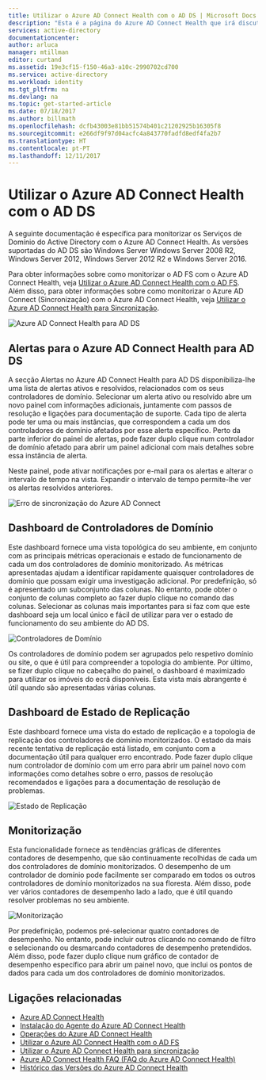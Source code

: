 ```yaml
---
title: Utilizar o Azure AD Connect Health com o AD DS | Microsoft Docs
description: "Esta é a página do Azure AD Connect Health que irá discutir como monitorizar o AD DS."
services: active-directory
documentationcenter: 
author: arluca
manager: mtillman
editor: curtand
ms.assetid: 19e3cf15-f150-46a3-a10c-2990702cd700
ms.service: active-directory
ms.workload: identity
ms.tgt_pltfrm: na
ms.devlang: na
ms.topic: get-started-article
ms.date: 07/18/2017
ms.author: billmath
ms.openlocfilehash: dcfb43003e81bb51574b401c21202925b16305f8
ms.sourcegitcommit: e266df9f97d04acfc4a843770fadfd8edf4fa2b7
ms.translationtype: HT
ms.contentlocale: pt-PT
ms.lasthandoff: 12/11/2017
---
```

# <a name="using-azure-ad-connect-health-with-ad-ds"></a>Utilizar o Azure AD Connect Health com o AD DS
A seguinte documentação é específica para monitorizar os Serviços de Domínio do Active Directory com o Azure AD Connect Health. As versões suportadas do AD DS são Windows Server Windows Server 2008 R2, Windows Server 2012, Windows Server 2012 R2 e Windows Server 2016.

Para obter informações sobre como monitorizar o AD FS com o Azure AD Connect Health, veja [Utilizar o Azure AD Connect Health com o AD FS](active-directory-aadconnect-health-adfs.md). Além disso, para obter informações sobre como monitorizar o Azure AD Connect (Sincronização) com o Azure AD Connect Health, veja [Utilizar o Azure AD Connect Health para Sincronização](active-directory-aadconnect-health-sync.md).

![Azure AD Connect Health para AD DS](./media/active-directory-aadconnect-health/aadconnect-health-adds-entry.png)

## <a name="alerts-for-azure-ad-connect-health-for-ad-ds"></a>Alertas para o Azure AD Connect Health para AD DS
A secção Alertas no Azure AD Connect Health para AD DS disponibiliza-lhe uma lista de alertas ativos e resolvidos, relacionados com os seus controladores de domínio. Selecionar um alerta ativo ou resolvido abre um novo painel com informações adicionais, juntamente com passos de resolução e ligações para documentação de suporte. Cada tipo de alerta pode ter uma ou mais instâncias, que correspondem a cada um dos controladores de domínio afetados por esse alerta específico. Perto da parte inferior do painel de alertas, pode fazer duplo clique num controlador de domínio afetado para abrir um painel adicional com mais detalhes sobre essa instância de alerta.

Neste painel, pode ativar notificações por e-mail para os alertas e alterar o intervalo de tempo na vista. Expandir o intervalo de tempo permite-lhe ver os alertas resolvidos anteriores.

![Erro de sincronização do Azure AD Connect](./media/active-directory-aadconnect-health/aadconnect-health-adds-alerts.png)

## <a name="domain-controllers-dashboard"></a>Dashboard de Controladores de Domínio
Este dashboard fornece uma vista topológica do seu ambiente, em conjunto com as principais métricas operacionais e estado de funcionamento de cada um dos controladores de domínio monitorizado. As métricas apresentadas ajudam a identificar rapidamente quaisquer controladores de domínio que possam exigir uma investigação adicional. Por predefinição, só é apresentado um subconjunto das colunas. No entanto, pode obter o conjunto de colunas completo ao fazer duplo clique no comando das colunas. Selecionar as colunas mais importantes para si faz com que este dashboard seja um local único e fácil de utilizar para ver o estado de funcionamento do seu ambiente do AD DS.

![Controladores de Domínio](./media/active-directory-aadconnect-health/aadconnect-health-adds-domainsandsites-dashboard.png)

Os controladores de domínio podem ser agrupados pelo respetivo domínio ou site, o que é útil para compreender a topologia do ambiente. Por último, se fizer duplo clique no cabeçalho do painel, o dashboard é maximizado para utilizar os imóveis do ecrã disponíveis. Esta vista mais abrangente é útil quando são apresentadas várias colunas.

## <a name="replication-status-dashboard"></a>Dashboard de Estado de Replicação
Este dashboard fornece uma vista do estado de replicação e a topologia de replicação dos controladores de domínio monitorizados. O estado da mais recente tentativa de replicação está listado, em conjunto com a documentação útil para qualquer erro encontrado. Pode fazer duplo clique num controlador de domínio com um erro para abrir um painel novo com informações como detalhes sobre o erro, passos de resolução recomendados e ligações para a documentação de resolução de problemas.

![Estado de Replicação](./media/active-directory-aadconnect-health/aadconnect-health-adds-replication.png)

## <a name="monitoring"></a>Monitorização
Esta funcionalidade fornece as tendências gráficas de diferentes contadores de desempenho, que são continuamente recolhidas de cada um dos controladores de domínio monitorizados. O desempenho de um controlador de domínio pode facilmente ser comparado em todos os outros controladores de domínio monitorizados na sua floresta. Além disso, pode ver vários contadores de desempenho lado a lado, que é útil quando resolver problemas no seu ambiente.

![Monitorização](./media/active-directory-aadconnect-health/aadconnect-health-adds-monitoring.png)

Por predefinição, podemos pré-selecionar quatro contadores de desempenho. No entanto, pode incluir outros clicando no comando de filtro e selecionando ou desmarcando contadores de desempenho pretendidos. Além disso, pode fazer duplo clique num gráfico de contador de desempenho específico para abrir um painel novo, que inclui os pontos de dados para cada um dos controladores de domínio monitorizados.

## <a name="related-links"></a>Ligações relacionadas
* [Azure AD Connect Health](active-directory-aadconnect-health.md)
* [Instalação do Agente do Azure AD Connect Health](active-directory-aadconnect-health-agent-install.md)
* [Operações do Azure AD Connect Health](active-directory-aadconnect-health-operations.md)
* [Utilizar o Azure AD Connect Health com o AD FS](active-directory-aadconnect-health-adfs.md)
* [Utilizar o Azure AD Connect Health para sincronização](active-directory-aadconnect-health-sync.md)
* [Azure AD Connect Health FAQ (FAQ do Azure AD Connect Health)](active-directory-aadconnect-health-faq.md)
* [Histórico das Versões do Azure AD Connect Health](active-directory-aadconnect-health-version-history.md)

